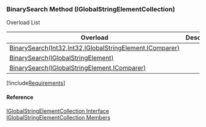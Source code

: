 ﻿### BinarySearch Method (IGlobalStringElementCollection)

Overload List

| Overload | Description |
| --- | --- |
| [BinarySearch(Int32,Int32,IGlobalStringElement,IComparer<IGlobalStringElement>)](fcSDK~FChoice.Foundation.Clarify.DataObjects.IGlobalStringElementCollection~BinarySearch(Int32,Int32,IGlobalStringElement,IComparer{IGlobalStringElement}).md) |   |
| [BinarySearch(IGlobalStringElement)](fcSDK~FChoice.Foundation.Clarify.DataObjects.IGlobalStringElementCollection~BinarySearch(IGlobalStringElement).md) |   |
| [BinarySearch(IGlobalStringElement,IComparer<IGlobalStringElement>)](fcSDK~FChoice.Foundation.Clarify.DataObjects.IGlobalStringElementCollection~BinarySearch(IGlobalStringElement,IComparer{IGlobalStringElement}).md) |   |

[!include[Requirements](../partials/requirements.md)]



#### Reference

[IGlobalStringElementCollection Interface](fcSDK~FChoice.Foundation.Clarify.DataObjects.IGlobalStringElementCollection.md)  
[IGlobalStringElementCollection Members](fcSDK~FChoice.Foundation.Clarify.DataObjects.IGlobalStringElementCollection_members.md)
